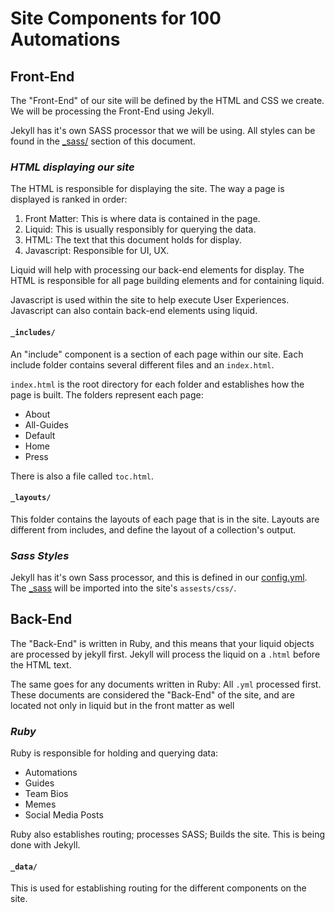 # Site Components for 100 Automations

## Front-End

The "Front-End" of our site will be defined by the HTML and CSS we create.
We will be processing the Front-End using Jekyll.

Jekyll has it's own SASS processor that we will be using.
All styles can be found in the [_sass/](Front-End/_sass/index.md) section of this document.

### _HTML displaying our site_

The HTML is responsible for displaying the site. The way a page is displayed is ranked in order:

1. Front Matter: This is where data is contained in the page.
2. Liquid: This is usually responsibly for querying the data.
3. HTML: The text that this document holds for display.
4. Javascript: Responsible for UI, UX.

Liquid will help with processing our back-end elements for display.
The HTML is responsible for all page building elements and for containing liquid.

Javascript is used within the site to help execute User Experiences.
Javascript can also contain back-end elements using liquid.

#### `_includes/`

An "include" component is a section of each page within our site.
Each include folder contains several different files and an `index.html`.

`index.html` is the root directory for each folder and establishes how the page is built.
The folders represent each page:

* About
* All-Guides
* Default
* Home
* Press

There is also a file called `toc.html`.

#### `_layouts/`

This folder contains the layouts of each page that is in the site.
Layouts are different from includes, and define the layout of a collection's output.

### _Sass Styles_

Jekyll has it's own Sass processor, and this is defined in our [config.yml](docs/../Back-End/config.md).
The [_sass](Front-End/_sass/index.md) will be imported into the site's `assests/css/`.

## Back-End

The "Back-End" is written in Ruby, and this means that your liquid objects are processed by jekyll first.
Jekyll will process the liquid on a `.html` before the HTML text.

The same goes for any documents written in Ruby: All `.yml` processed first.
These documents are considered the "Back-End" of the site, and are located not only in liquid but in the front matter as well

### _Ruby_

Ruby is responsible for holding and querying data:

* Automations
* Guides
* Team Bios
* Memes
* Social Media Posts

Ruby also establishes routing; processes SASS; Builds the site.
This is being done with Jekyll.

#### `_data/`

This is used for establishing routing for the different components on the site.

